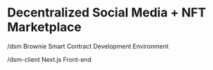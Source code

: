 # Decentralized Social Media + NFT Marketplace

/dsm
	Brownie Smart Contract Development Environment

/dsm-client
	Next.js Front-end